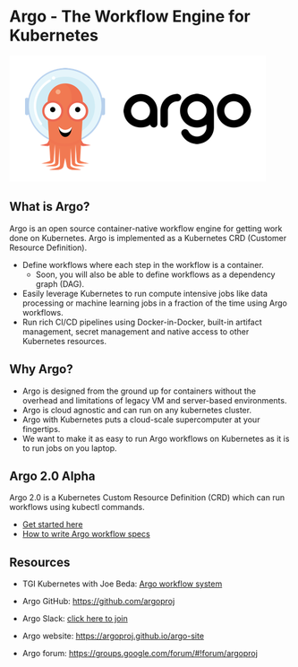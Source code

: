 # Argo - The Workflow Engine for Kubernetes

![Argo Image](argo.png)

## What is Argo?
Argo is an open source container-native workflow engine for getting work done on Kubernetes. Argo is implemented as a Kubernetes CRD (Customer Resource Definition).

* Define workflows where each step in the workflow is a container.
  * Soon, you will also be able to define workflows as a dependency graph (DAG).
* Easily leverage Kubernetes to run compute intensive jobs like data processing or machine learning jobs in a fraction of the time using Argo workflows.
* Run rich CI/CD pipelines using Docker-in-Docker, built-in artifact management, secret management and native access to other Kubernetes resources.


## Why Argo?
* Argo is designed from the ground up for containers without the overhead and limitations of legacy VM and server-based environments.
* Argo is cloud agnostic and can run on any kubernetes cluster.
* Argo with Kubernetes puts a cloud-scale supercomputer at your fingertips.
* We want to make it as easy to run Argo workflows on Kubernetes as it is to run jobs on you laptop.

## Argo 2.0 Alpha 
Argo 2.0 is a Kubernetes Custom Resource Definition (CRD) which can run workflows using kubectl commands.

* [Get started here](https://github.com/argoproj/argo/blob/master/demo.md)
* [How to write Argo workflow specs](https://github.com/argoproj/argo/blob/master/examples/README.md)

## Resources
* TGI Kubernetes with Joe Beda: [Argo workflow system](https://www.youtube.com/watch?v=M_rxPPLG8pU&start=859)

* Argo GitHub:  https://github.com/argoproj
* Argo Slack:   [click here to join](https://join.slack.com/t/argoproj/shared_invite/enQtMjkyNjcxMDg5NTM2LWFiMDJlZWVhYWI2NmI3OWQyNTZjZThjN2UwNGFlYTJkNGM5ODg0MGJkZTFjMGRhZjQ1MzAzNWY1NzlhZjI2MDg)
* Argo website: https://argoproj.github.io/argo-site
* Argo forum:   https://groups.google.com/forum/#!forum/argoproj
